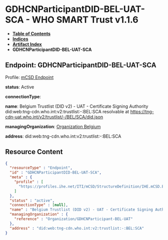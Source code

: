 # GDHCNParticipantDID-BEL-UAT-SCA - WHO SMART Trust v1.1.6

* [**Table of Contents**](toc.md)
* [**Indices**](indices.md)
* [**Artifact Index**](artifacts.md)
* **GDHCNParticipantDID-BEL-UAT-SCA**

## Endpoint: GDHCNParticipantDID-BEL-UAT-SCA

Profile: [mCSD Endpoint](https://profiles.ihe.net/ITI/mCSD/4.0.0/StructureDefinition-IHE.mCSD.Endpoint.html)

**status**: Active

**connectionType**: 

**name**: Belgium Trustlist (DID v2) - UAT - Certificate Signing Authority did:web:tng-cdn.who.int:v2:trustlist:-:BEL:SCA resolvable at https://tng-cdn-uat.who.int/v2/trustlist/-/BEL/SCA/did.json

**managingOrganization**: [Organization Belgium](Organization-GDHCNParticipant-BEL-UAT.md)

**address**: did:web:tng-cdn.who.int:v2:trustlist:-:BEL:SCA



## Resource Content

```json
{
  "resourceType" : "Endpoint",
  "id" : "GDHCNParticipantDID-BEL-UAT-SCA",
  "meta" : {
    "profile" : [
      "https://profiles.ihe.net/ITI/mCSD/StructureDefinition/IHE.mCSD.Endpoint"
    ]
  },
  "status" : "active",
  "connectionType" : [null],
  "name" : "Belgium Trustlist (DID v2) - UAT - Certificate Signing Authority\ndid:web:tng-cdn.who.int:v2:trustlist:-:BEL:SCA\nresolvable at https://tng-cdn-uat.who.int/v2/trustlist/-/BEL/SCA/did.json",
  "managingOrganization" : {
    "reference" : "Organization/GDHCNParticipant-BEL-UAT"
  },
  "address" : "did:web:tng-cdn.who.int:v2:trustlist:-:BEL:SCA"
}

```
